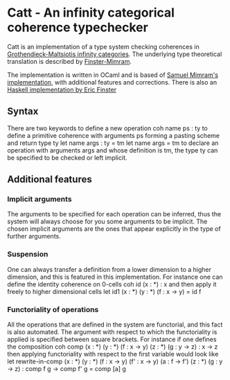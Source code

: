 # Catt - An infinity categorical coherence typechecker

Catt is an implementation of a type system checking coherences in [Grothendieck-Maltsiotis infinity categories](https://arxiv.org/abs/1009.2331). The underlying type theoretical translation is described by [Finster-Mimram](https://arxiv.org/abs/1706.02866).

The implementation is written in OCaml and is based of [Samuel Mimram's implementation](https://github.com/smimram/catt), with additional features and corrections. There is also an [Haskell implementation by Eric Finster](https://github.com/ericfinster/catt)

## Syntax
There are two keywords to define a new operation
    coh name ps : ty
to define a primitive coherence with arguments ps forming a pasting scheme and return type ty
    let name args : ty = tm
    let name args = tm
to declare an operation with arguments args and whose definition is tm, the type ty can be specified to be checked or left implicit.

## Additional features

### Implicit arguments
The arguments to be specified for each operation can be inferred, thus the system will always choose for you some arguments to be implicit. The chosen implicit arguments are the ones that appear explicitly in the type of further arguments. 

### Suspension
One can always transfer a definition from a lower dimension to a higher dimension, and this is featured in this implementation. For instance one can define the identity coherence on 0-cells
    coh id (x : *) : x
and then apply it freely to higher dimensional cells
    let id1 (x : *) (y : *) (f : x -> y) = id f

### Functoriality of operations
All the operations that are defined in the system are functorial, and this fact is also automated. The argument with respect to which the functoriality is applied is specified between square brackets. For instance if one defines the composition
    coh comp (x : *) (y : *) (f : x -> y)
                     (z : *) (g : y -> z)
	      : x -> z
then applying functoriality with respect to the first variable would look like
    let rewrite-in-comp (x : *) (y : *) (f : x -> y) (f' : x -> y) (a : f -> f')
    			        (z : *) (g : y -> z)
		        : comp f g -> comp f' g = comp [a] g